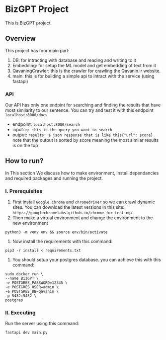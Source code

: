 # BizGPT Project
This is BizGPT project. 

## Overview
This project has four main part:  
1. DB: for intracting with database and reading and writing to it
2. Embedding: for setup the ML model and get embedding of text from it
3. QavaningCrawler: this is the crawler for crawling the Qavanin.ir website.  
4. main: this is for building a simple api to intract with the service (using fastapi)

### API
Our API has only one endpint for searching and finding the results that have most similarity to our sentence. You can try and test it with this endpoint `localhost:8000/docs`
* endpoint: `localhost:8000/search`
* input: `q: this is the query you want to search`  
* output: `results: a json response that is like this{"url": score}` note that the output is sorted by score meaning the most similar results is on the top


## How to run?
In This section We discuss how to make environment, install dependancies and required packages and running the project.
### I. Prerequisites
1. First install `Google chrome` and `chromedriver` so we can crawl dynamic sites. You can download the latest versions in this site:  
`https://googlechromelabs.github.io/chrome-for-testing/`
2. Then make a virtual environment and change the environment to the new environment
```
python3 -m venv env && source env/bin/activate
```
1. Now install the requirements with this command:  
```
pip3 -r install < requirements.txt
```
1. You should setup your postgres database. you can achieve this with this command:  
```
sudo docker run \
--name BizGPT \
-e POSTGRES_PASSWORD=12345 \  
-e POSTGRES_USER=admin \  
-e POSTGRES_DB=qavanin \  
-p 5432:5432 \  
postgres
``` 

### II. Executing
Run the server using this command:  
```
fastapi dev main.py
```
